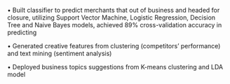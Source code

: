 •	Built classifier to predict merchants that out of business and headed for closure, utilizing Support Vector Machine, Logistic Regression, Decision Tree and Naive Bayes models, achieved 89% cross-validation accuracy in predicting

•	Generated creative features from clustering (competitors’ performance) and text mining (sentiment analysis)

•	Deployed business topics suggestions from K-means clustering and LDA model
